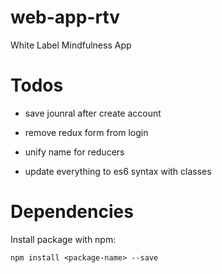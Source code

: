 # web-app-rtv
White Label Mindfulness App

# Todos

* save jounral after create account

* remove redux form from login
* unify name for reducers
* update everything to es6 syntax with classes


# Dependencies

Install package with npm:

```
npm install <package-name> --save
```